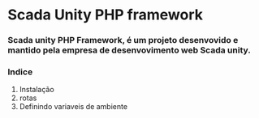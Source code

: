 # Scada Unity PHP framework

### Scada unity PHP Framework, é um projeto desenvovido e mantido pela empresa de desenvovimento web Scada unity.

### Indice
1. Instalação
2. rotas
3. Definindo variaveis de ambiente
